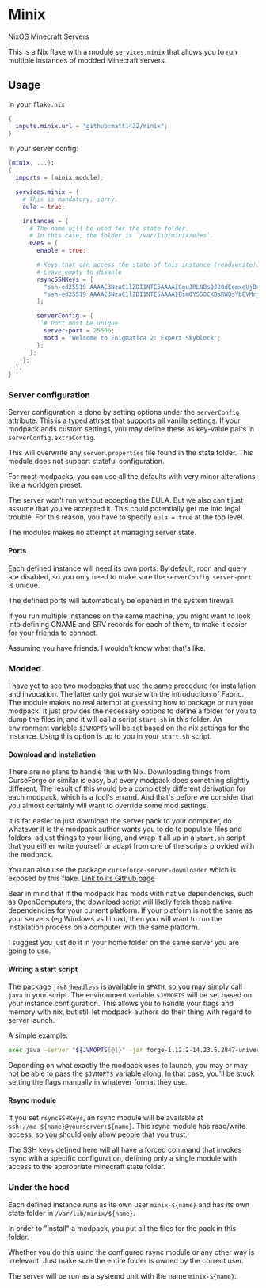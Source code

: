 # Minix

NixOS Minecraft Servers

This is a Nix flake with a module `services.minix` that allows
you to run multiple instances of modded Minecraft servers.

## Usage

In your `flake.nix`

```nix
{
  inputs.minix.url = "github:matt1432/minix";
}
```

In your server config:

```nix
{minix, ...}:
{
  imports = [minix.module];

  services.minix = {
    # This is mandatory, sorry.
    eula = true;

    instances = {
      # The name will be used for the state folder.
      # In this case, the folder is `/var/lib/minix/e2es`.
      e2es = {
        enable = true;

        # Keys that can access the state of this instance (read/write!) over an rsync module
        # Leave empty to disable
        rsyncSSHKeys = [
          "ssh-ed25519 AAAAC3NzaC1lZDI1NTE5AAAAIGguJRLNBsQJ80dEemxeUjBcpF5N7iylGLW4ZMP0eSP8"
          "ssh-ed25519 AAAAC3NzaC1lZDI1NTE5AAAAIBim0Y5S0CXBsRWQsYbEVMrjXUe3l5lLp2gBiZ5mWMO0"
        ];

        serverConfig = {
          # Port must be unique
          server-port = 25566;
          motd = "Welcome to Enigmatica 2: Expert Skyblock";
        };
      };
    };
  };
}
```

### Server configuration

Server configuration is done by setting options under the `serverConfig`
attribute.
This is a typed attrset that supports all vanilla settings. If your modpack
adds custom settings, you may define these as key-value pairs in
`serverConfig.extraConfig`.

This will overwrite any `server.properties` file found in the state folder.
This module does not support stateful configuration.

For most modpacks, you can use all the defaults with very minor alterations,
like a worldgen preset.

The server won't run without accepting the EULA. But we also can't just assume
that you've accepted it. This could potentially get me into legal trouble. For
this reason, you have to specify `eula = true` at the top level.

The modules makes no attempt at managing server state.

#### Ports

Each defined instance will need its own ports. By default, rcon and query are
disabled, so you only need to make sure the `serverConfig.server-port` is
unique.

The defined ports will automatically be opened in the system firewall.

If you run multiple instances on the same machine, you might want to look into
defining CNAME and SRV records for each of them, to make it easier for your
friends to connect.

Assuming you have friends. I wouldn't know what that's like.

### Modded

I have yet to see two modpacks that use the same procedure for installation
and invocation. The latter only got worse with the introduction of Fabric.
The module makes no real attempt at guessing how to package or run your
modpack. It just provides the necessary options to define a folder for you
to dump the files in, and it will call a script `start.sh` in this folder.
An environment variable `$JVMOPTS` will be set based on the nix settings
for the instance. Using this option is up to you in your `start.sh` script.

#### Download and installation

There are no plans to handle this with Nix. Downloading things from CurseForge
or similar is easy, but every modpack does something slightly different. The
result of this would be a completely different derivation for each modpack,
which is a fool's errand. And that's before we consider that you almost
certainly will want to override some mod settings.

It is far easier to just download the server pack to your computer, do
whatever it is the modpack author wants you to do to populate files and
folders, adjust things to your liking, and wrap it all up in a `start.sh`
script that you either write yourself or adapt from one of the scripts
provided with the modpack.

You can also use the package `curseforge-server-downloader` which is
exposed by this flake. [Link to its Github page](https://github.com/Malpiszonekx4/curseforge-server-downloader)

Bear in mind that if the modpack has mods with native dependencies, such as
OpenComputers, the download script will likely fetch these native dependencies
for your current platform. If your platform is not the same as your servers
(eg Windows vs Linux), then you will want to run the installation process on
a computer with the same platform.

I suggest you just do it in your home folder on the same server you are
going to use.

#### Writing a start script

The package `jre8_headless` is available in `$PATH`, so you may simply call
`java` in your script. The environment variable `$JVMOPTS` will be set based
on your instance configuration. This allows you to handle your flags and
memory with nix, but still let modpack authors do their thing with regard to
server launch.

A simple example:

```sh
exec java -server "${JVMOPTS[@]}" -jar forge-1.12.2-14.23.5.2847-universal.jar nogui"
```

Depending on what exactly the modpack uses to launch, you may or may not
be able to pass the `$JVMOPTS` variable along. In that case, you'll be
stuck setting the flags manually in whatever format they use.

#### Rsync module

If you set `rsyncSSHKeys`, an rsync module will be available at
`ssh://mc-${name}@yourserver:${name}`. This rsync module has
read/write access, so you should only allow people that you trust.

The SSH keys defined here will all have a forced command that invokes
rsync with a specific configuration, defining only a single module with
access to the appropriate minecraft state folder.

### Under the hood

Each defined instance runs as its own user `minix-${name}` and has
its own state folder in `/var/lib/minix/${name}`.

In order to "install" a modpack, you put all the files for the pack in this
folder.

Whether you do this using the configured rsync module or any other way is
irrelevant. Just make sure the entire folder is owned by the correct user.

The server will be run as a systemd unit with the name `minix-${name}`.

